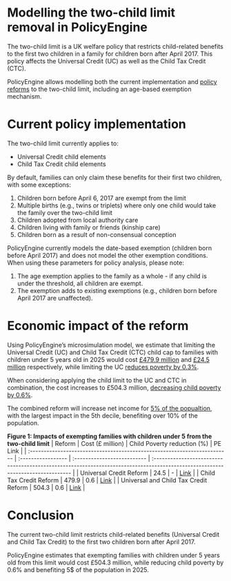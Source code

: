 # Modelling the two-child limit removal in PolicyEngine

The two-child limit is a UK welfare policy that restricts child-related benefits to the first two children in a family for children born after April 2017. This policy affects the Universal Credit (UC) as well as the Child Tax Credit (CTC).

PolicyEngine allows modelling both the current implementation and [policy reforms](https://www.theguardian.com/society/2025/feb/26/parents-under-fives-could-be-exempted-two-child-benefit-cap-uk) to the two-child limit, including an age-based exemption mechanism.

# Current policy implementation

The two-child limit currently applies to:

- Universal Credit child elements
- Child Tax Credit child elements

By default, families can only claim these benefits for their first two children, with some exceptions:

1. Children born before April 6, 2017 are exempt from the limit
2. Multiple births (e.g., twins or triplets) where only one child would take the family over the two-child limit
3. Children adopted from local authority care
4. Children living with family or friends (kinship care)
5. Children born as a result of non-consensual conception

PolicyEngine currently models the date-based exemption (children born before April 2017) and does not model the other exemption conditions. When using these parameters for policy analysis, please note:

1. The age exemption applies to the family as a whole - if any child is under the threshold, all children are exempt.
2. The exemption adds to existing exemptions (e.g., children born before April 2017 are unaffected).

# Economic impact of the reform

Using PolicyEngine’s microsimulation model, we estimate that limiting the Universal Credit (UC) and Child Tax Credit (CTC) child cap to families with children under 5 years old in 2025 would cost [£479.9 million](https://policyengine.org/uk/policy?focus=policyOutput.policyBreakdown&reform=77113&region=uk&timePeriod=2025&baseline=1) and [£24.5 million](https://policyengine.org/uk/policy?reform=77112&focus=policyOutput.policyBreakdown&region=uk&timePeriod=2025&baseline=1) respectively, while limiting the UC [reduces poverty by 0.3%](https://policyengine.org/uk/policy?focus=policyOutput.povertyImpact.regular.byAge&reform=77113&region=uk&timePeriod=2025&baseline=1).

When considering applying the child limit to the UC and CTC in combination, the cost increases to £504.3 million, [decreasing child poverty by 0.6%](https://policyengine.org/uk/policy?focus=policyOutput.povertyImpact.regular.byAge&reform=77114&region=uk&timePeriod=2025&baseline=1).

The combined reform will increase net income for [5% of the popualtion](https://policyengine.org/uk/policy?focus=policyOutput.winnersAndLosers.incomeDecile&reform=77114&region=uk&timePeriod=2025&baseline=1), with the largest impact in the 5th decile, benefiting over 10% of the population.

**Figure 1: Impacts of exempting families with children under 5 from the two-child limit**
| Reform | Cost (£ million) | Child Poverty reduction (%) | PE Link |
| :------------------------------------------------------------------------ | :----------------- | :-------------------------- | :------------------------------------------------------------------------------------------------------------------------------ |
| Universal Credit Reform | 24.5 | - | [Link](https://policyengine.org/uk/policy?reform=77112&focus=policyOutput.policyBreakdown&region=uk&timePeriod=2025&baseline=1) |
| Child Tax Credit Reform | 479.9 | 0.6 | [Link](https://policyengine.org/uk/policy?focus=policyOutput.policyBreakdown&reform=77113&region=uk&timePeriod=2025&baseline=1) |
| Universal and Child Tax Credit Reform | 504.3 | 0.6 | [Link](https://policyengine.org/uk/policy?focus=policyOutput.policyBreakdown&reform=77114&region=uk&timePeriod=2025&baseline=1) |

# Conclusion

The current two-child limit restricts child-related benefits (Universal Credit and Child Tax Credit) to the first two children born after April 2017.

PolicyEngine estimates that exempting families with children under 5 years old from this limit would cost £504.3 million, while reducing child poverty by 0.6% and benefiting 5$ of the population in 2025.
